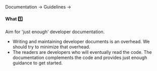 <div id="path">Documentation &rarr; Guidelines &rarr;</div>

<div id="title">

#### What :one:

</div>

<div id="body">

Aim for 'just enough' developer documentation.

*	Writing and maintaining developer documents is an overhead. We should try to minimize that overhead.
*	The readers are developers who will eventually read the code. The documentation complements the code and provides just enough guidance to get started.

</div>

<div id="extras">
</div>

</div>
